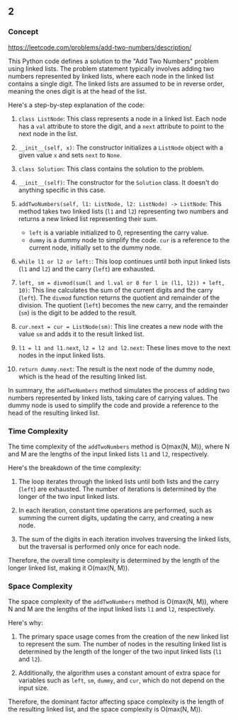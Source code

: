 ## 2

### Concept 

https://leetcode.com/problems/add-two-numbers/description/

This Python code defines a solution to the "Add Two Numbers" problem using linked lists. The problem statement typically involves adding two numbers represented by linked lists, where each node in the linked list contains a single digit. The linked lists are assumed to be in reverse order, meaning the ones digit is at the head of the list.

Here's a step-by-step explanation of the code:

1. `class ListNode`: This class represents a node in a linked list. Each node has a `val` attribute to store the digit, and a `next` attribute to point to the next node in the list.

2. `__init__(self, x)`: The constructor initializes a `ListNode` object with a given value `x` and sets `next` to `None`.

3. `class Solution`: This class contains the solution to the problem.

4. `__init__(self)`: The constructor for the `Solution` class. It doesn't do anything specific in this case.

5. `addTwoNumbers(self, l1: ListNode, l2: ListNode) -> ListNode`: This method takes two linked lists (`l1` and `l2`) representing two numbers and returns a new linked list representing their sum.

   - `left` is a variable initialized to 0, representing the carry value.
   - `dummy` is a dummy node to simplify the code. `cur` is a reference to the current node, initially set to the dummy node.

6. `while l1 or l2 or left:`: This loop continues until both input linked lists (`l1` and `l2`) and the carry (`left`) are exhausted.

7. `left, sm = divmod(sum(l and l.val or 0 for l in (l1, l2)) + left, 10)`: This line calculates the sum of the current digits and the carry (`left`). The `divmod` function returns the quotient and remainder of the division. The quotient (`left`) becomes the new carry, and the remainder (`sm`) is the digit to be added to the result.

8. `cur.next = cur = ListNode(sm)`: This line creates a new node with the value `sm` and adds it to the result linked list.

9. `l1 = l1 and l1.next`, `l2 = l2 and l2.next`: These lines move to the next nodes in the input linked lists.

10. `return dummy.next`: The result is the next node of the dummy node, which is the head of the resulting linked list.

In summary, the `addTwoNumbers` method simulates the process of adding two numbers represented by linked lists, taking care of carrying values. The dummy node is used to simplify the code and provide a reference to the head of the resulting linked list.

### Time Complexity

The time complexity of the `addTwoNumbers` method is O(max(N, M)), where N and M are the lengths of the input linked lists `l1` and `l2`, respectively.

Here's the breakdown of the time complexity:

1. The loop iterates through the linked lists until both lists and the carry (`left`) are exhausted. The number of iterations is determined by the longer of the two input linked lists.

2. In each iteration, constant time operations are performed, such as summing the current digits, updating the carry, and creating a new node.

3. The sum of the digits in each iteration involves traversing the linked lists, but the traversal is performed only once for each node.

Therefore, the overall time complexity is determined by the length of the longer linked list, making it O(max(N, M)).


### Space Complexity 

The space complexity of the `addTwoNumbers` method is O(max(N, M)), where N and M are the lengths of the input linked lists `l1` and `l2`, respectively.

Here's why:

1. The primary space usage comes from the creation of the new linked list to represent the sum. The number of nodes in the resulting linked list is determined by the length of the longer of the two input linked lists (`l1` and `l2`).

2. Additionally, the algorithm uses a constant amount of extra space for variables such as `left`, `sm`, `dummy`, and `cur`, which do not depend on the input size.

Therefore, the dominant factor affecting space complexity is the length of the resulting linked list, and the space complexity is O(max(N, M)).

 